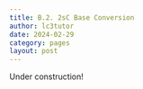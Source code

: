 ```yaml
---
title: B.2. 2sC Base Conversion
author: lc3tutor
date: 2024-02-29
category: pages
layout: post
---
```


Under construction!

